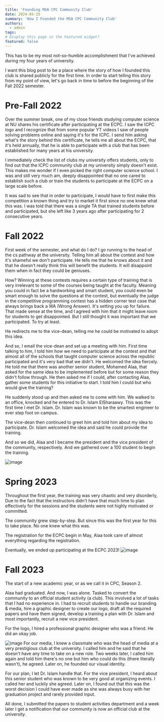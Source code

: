 ```yaml
---
title: 'Founding MSA CPC Community Club'
date: 2024-05-25
summary: 'How I Founded the MSA CPC Community Club'
authors:
  - admin
tags: 
# Display this page in the Featured widget?
featured: false
---
```


This has to be my most not-so-humble accomplishment that I've achieved during my four years of university. 

I want this blog post to be a place where the story of how I founded this club is shared publicly for the first time. In order to start telling this story from my point of view, let's go back in time to before the beginning of the Fall 2022 semester. 

# Pre-Fall 2022

Over the summer break, one of my close friends studying computer science at NU shares his certificate after participating at the ECPC. I saw the ICPC logo and I recognize that from some  popular YT videos I saw of people solving problems online and saying it's for the ICPC. I send him asking what's the story behind this certificate, he tells me all about the ECPC, that it's held annually, that he is able to participate with a club that has been established for many years at his university.

I immediately check the list of clubs my university offers students, only to find out that the ICPC community club at my university simply doesn't exist. This makes me wonder if I even picked the right computer science school. I was and still very much am, deeply disappointed that no one cared to establish such a club or train the students to participate at the ECPC on a large scale before.

It was sad to see that in order to participate, I would have to first make this competition a known thing and try to market it first since no one knew what this was. I was told that there was a single TA that trained students before and participated, but she left like 3 years ago after participating for 2 consecutive years.

# Fall 2022

First week of the semester, and what do I do? I go running to the head of the cs pathway at the university. Telling him all about the contest and how it's shameful we don't participate. He tells me that he knows about it and that he doesn't really think this will benefit the students. It will disappoint them when in fact they could be geniuses. 

How? Winning at these contests requires a certain type of training that is very irrelevant to some of the courses being taught at the faculty. Meaning you could in fact be a hardworking and smart student, you could even be smart enough to solve the questions at the contest, but eventually the judge in the competitive programming contest has a hidden corner test case that always brings back a WA (Wrong Answer). It's setting you up for failure. That made sense at the time, and I agreed with him that it might leave room for students to get disappointed. But I still thought it was important that we participated. To try at least.

He redirects me to the vice-dean, telling me he could be motivated to adopt this idea. 

And so, I email the vice-dean and set up a meeting with him. First time talking to him, I told him how we need to participate at the contest and that almost all of the schools that taught computer science across the republic participated and it's very bad that we didn't. He welcomed the idea fiercely. He told me that there was another senior student, Mohamed Alaa, that asked for the same idea to be implemented before but for some reason they didn't follow through. He then asked me if I could, after contacting Alaa, gather some students for this initiative to start. I told him I could but who would give the training? 

He suddenly stood up and then asked me to come with him. We walked to an office, knocked and he entered to Dr. Islam ElSharaawy. This was the first time I met Dr. Islam. Dr. Islam was known to be the smartest engineer to ever step foot on campus.

The vice-dean then continued to greet him and told him about my idea to participate. Dr. Islam welcomed the idea and said he could provide the training. 

And so we did, Alaa and I became the president and the vice president of the community, respectively. And we gathered over a 100 student to begin the training. 


![image](./IMG_4079.JPG "Photo with Dr. Islam El Sharaawy, Founding Acadmic Advisor. Mohamed Alaa, Founding Community Leader.")

# Spring 2023

Throughout the first year, the training was very chaotic and very disorderly, Due to the fact that the instructors didn't have that much time to plan effectively for the sessions and the students were not highly motivated or committed. 

The community grew step-by-step. But since this was the first year for this to take place. No one knew what this was. 

The registration for the ECPC begin in May, Alaa took care of almost everything regarding the registration.

Eventually, we ended up participating at the ECPC 2023!
![image](./Group%20Photo%201.jpg "MSA CPC Community ECPC2023")

# Fall 2023

The start of a new academic year, or as we call it in CPC, Season 2. 

Alaa had graduated. And now, I was alone. Tasked to convert the community to an official student activity (a club). This involved a lot of tasks that I had no experience in. I had to recruit students to handle our branding & media, hire a graphic designer to create our logo, draft all the required papers and have them signed, develop a training a plan with Dr. Islam and most importantly, recruit a new vice president. 

For the logo, I hired a professional graphic designer who was a friend. He did an okay job.

![image](./final%20msaa.png "MSA CPC Community ECPC 2023")
For our media, I knew a classmate who was the head of media at a very prestigious club at the university. I called him and he said that he doesn't have any time to take on a new role. Two weeks later, I called him again and told him there's no one but him who could do this (there literally wasn't), he agreed. Later on, he founded our visual identity.

For our plan, I let Dr. Islam handle that.
For the vice president, I heard about this senior student who was known to be very good at organizing events. I called her and luckily she agreed. Later on, I found out that this was the worst decision I could have ever made as she was always busy with her graduation project and rarely provided input.

All done, I submitted the papers to student activities department and a week later I get a notification that our community is now an official club at the university.
